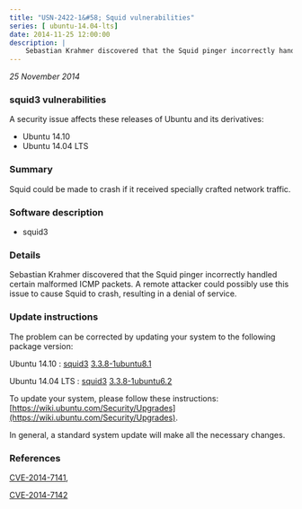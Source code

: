 ```yaml
---
title: "USN-2422-1&#58; Squid vulnerabilities"
series: [ ubuntu-14.04-lts]
date: 2014-11-25 12:00:00
description: |
    Sebastian Krahmer discovered that the Squid pinger incorrectly handled certain malformed ICMP packets. A remote attacker could possibly use this issue to cause Squid to crash, resulting in a denial of service. 
--- 
```

 
 

*25 November 2014*

### squid3 vulnerabilities

A security issue affects these releases of Ubuntu and its derivatives:

* Ubuntu 14.10
* Ubuntu 14.04 LTS

### Summary

Squid could be made to crash if it received specially crafted network traffic.

### Software description

* squid3 

### Details

Sebastian Krahmer discovered that the Squid pinger incorrectly handled certain malformed ICMP packets. A remote attacker could possibly use this issue to cause Squid to crash, resulting in a denial of service. 

### Update instructions

The problem can be corrected by updating your system to the following package version:

Ubuntu 14.10
 : [squid3](https://launchpad.net/ubuntu/+source/squid3) <span> [3.3.8-1ubuntu8.1](https://launchpad.net/ubuntu/+source/squid3/3.3.8-1ubuntu8.1) </span> 

Ubuntu 14.04 LTS
 : [squid3](https://launchpad.net/ubuntu/+source/squid3) <span> [3.3.8-1ubuntu6.2](https://launchpad.net/ubuntu/+source/squid3/3.3.8-1ubuntu6.2) </span> 

To update your system, please follow these instructions: [https://wiki.ubuntu.com/Security/Upgrades](https://wiki.ubuntu.com/Security/Upgrades).

In general, a standard system update will make all the necessary changes. 

### References

 
 [CVE-2014-7141](http://people.ubuntu.com/~ubuntu-security/cve/CVE-2014-7141), 

 [CVE-2014-7142](http://people.ubuntu.com/~ubuntu-security/cve/CVE-2014-7142)
 

